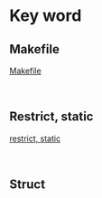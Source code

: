 # Key word

## Makefile

<a href="https://liltdevs.tistory.com/67">Makefile</a>

<br>

## Restrict, static

<a href="https://liltdevs.tistory.com/68">restrict, static</a>

<br>

## Struct
